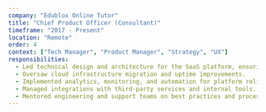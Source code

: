 ```yaml
---
company: "Edublox Online Tutor"
title: "Chief Product Officer (Consultant)"
timeframe: "2017 - Present"
location: "Remote"
order: 4
context: ["Tech Manager", "Product Manager", "Strategy", "UX"]
responsibilities:
  - Led technical design and architecture for the SaaS platform, ensuring scalability and security.
  - Oversaw cloud infrastructure migration and uptime improvements.
  - Implemented analytics, monitoring, and automation for platform reliability.
  - Managed integrations with third-party services and internal tools.
  - Mentored engineering and support teams on best practices and process improvements.
---
```

